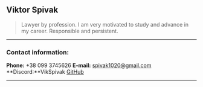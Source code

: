 ## Viktor Spivak

> Lawyer by profession. I am very motivated to study and advance in my career. Responsible and persistent.

---

### Contact information:

**Phone:** +38 099 3745626
**E-mail:** spivak1020@gmail.com
**Discord:**VikSpivak
[GitHub](https://github.com/VikSpivak)

---

